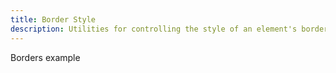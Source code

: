 ```yaml
---
title: Border Style
description: Utilities for controlling the style of an element's borders.
---
```

<div>
	<table-utility prefix="border" property="border-style" class="mb-lg"></table-utility>
    <card-example>
		<div class="container h-full rounded-md bg-surface-1 p-24">
			<div class="w-full h-full p-6 border-solid border-brand border rounded-sm">
				<div class="w-full h-full p-6 border-dashed border-accent border-2 rounded-md">
					<div class="w-full h-full p-6 border-dotted border-success border-4 rounded-lg">
						<div class="w-full h-full p-6 border-double border-danger border-8 rounded-full">
							<div class="w-full h-full p-6 border-hidden border-info border rounded-none">
								<div class="w-full h-full p-6 border-none border-info border rounded-none text-xs font-semibold text-center">Borders example</div>
							</div>
						</div>
					</div>
				</div>
			</div>
		</div>
    </card-example>
</div>